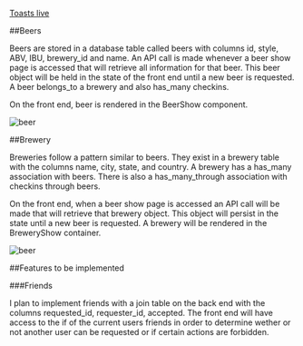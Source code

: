 [Toasts live](https://untapped-clone.herokuapp.com/)

##Beers

Beers are stored in a database table called beers with columns id, style, ABV, IBU, brewery_id and name. An API call is made whenever a beer show page is accessed that will retrieve all information for that beer. This beer object will be held in the state of the front end until a new beer is requested. A beer belongs_to a brewery and also has_many checkins.

On the front end, beer is rendered in the BeerShow component.

![beer](wireframes/BeerShow.png)


##Brewery

Breweries follow a pattern similar to beers. They exist in a brewery table with the columns name, city, state, and country. A brewery has a has_many association with beers. There is also a has_many_through association with checkins through beers.

On the front end, when a beer show page is accessed an API call will be made that will retrieve that brewery object. This object will persist in the state until a new beer is requested. A brewery will be rendered in the BreweryShow container.

![beer](wireframes/BreweryShow.png)




##Features to be implemented

###Friends

I plan to implement friends with a join table on the back end with the columns requested_id, requester_id, accepted. The front end will have access to the if of the current users friends in order to determine wether or not another user can be requested or if certain actions are forbidden.
